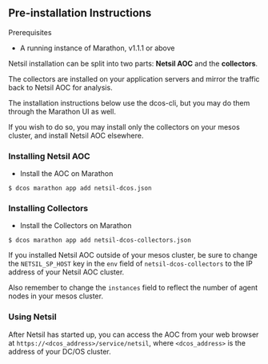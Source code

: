 ## Pre-installation Instructions
Prerequisites
- A running instance of Marathon, v1.1.1 or above

Netsil installation can be split into two parts: **Netsil AOC** and the **collectors**.

The collectors are installed on your application servers and mirror the traffic back to Netsil AOC for analysis.

The installation instructions below use the dcos-cli, but you may do them through the Marathon UI as well.

If you wish to do so, you may install only the collectors on your mesos cluster, and install Netsil AOC elsewhere.

### Installing Netsil AOC
* Install the AOC on Marathon
    
```
$ dcos marathon app add netsil-dcos.json
```

### Installing Collectors
* Install the Collectors on Marathon

```
$ dcos marathon app add netsil-dcos-collectors.json
```

If you installed Netsil AOC outside of your mesos cluster, be sure to change the `NETSIL_SP_HOST` key in the `env` field of `netsil-dcos-collectors` to the IP address of your Netsil AOC cluster.

Also remember to change the `instances` field to reflect the number of agent nodes in your mesos cluster.

### Using Netsil
After Netsil has started up, you can access the AOC from your web browser at `https://<dcos_address>/service/netsil`, where `<dcos_address>` is the address of your DC/OS cluster.
